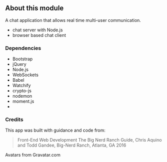 ## About this module
A chat application that allows real time multi-user communication.
- chat server with Node.js
- browser based chat client



### Dependencies
- Bootstrap
- jQuery
- Node.js
- WebSockets
- Babel
- Watchify
- crypto-js
- nodemon
- moment.js
-
### Credits
This app was built with guidance and code from:
> Front-End Web Development
> The Big Nerd Ranch Guide, Chris Aquino and Todd Gandee,
> Big-Nerd Ranch, Atlanta, GA 2016

Avatars from Gravatar.com
